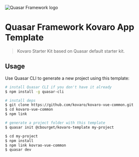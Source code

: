 ![Quasar Framework logo](https://cdn.rawgit.com/quasarframework/quasar-art/863c14bd/dist/svg/quasar-logo-full-inline.svg)

# Quasar Framework Kovaro App Template
> Kovaro Starter Kit based on Quasar default starter kit.

## Usage
Use Quasar CLI to generate a new project using this template:

``` bash
# install Quasar CLI if you don't have it already
$ npm install -g quasar-cli

# install deps
$ git clone https://github.com/kovaro/kovaro-vue-common.git
$ cd kovaro-vue-common
$ npm link

# generate a project folder with this template
$ quasar init @cbourget/kovaro-template my-project

$ cd my-project
$ npm install
$ npm link kovrao-vue-common
$ quasar dev
```
